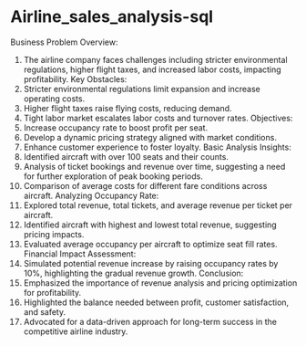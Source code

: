 # Airline_sales_analysis-sql
Business Problem Overview:
 1. The airline company faces challenges including stricter environmental regulations, higher flight taxes, and increased labor costs, impacting profitability.
Key Obstacles:
1. Stricter environmental regulations limit expansion and increase operating costs.
2. Higher flight taxes raise flying costs, reducing demand.
3. Tight labor market escalates labor costs and turnover rates.
Objectives:
1. Increase occupancy rate to boost profit per seat.
2. Develop a dynamic pricing strategy aligned with market conditions.
3. Enhance customer experience to foster loyalty.
Basic Analysis Insights:
1. Identified aircraft with over 100 seats and their counts.
2. Analysis of ticket bookings and revenue over time, suggesting a need for further exploration of peak booking periods.
3. Comparison of average costs for different fare conditions across aircraft.
Analyzing Occupancy Rate:
1. Explored total revenue, total tickets, and average revenue per ticket per aircraft.
2. Identified aircraft with highest and lowest total revenue, suggesting pricing impacts.
3. Evaluated average occupancy per aircraft to optimize seat fill rates.
Financial Impact Assessment:
1. Simulated potential revenue increase by raising occupancy rates by 10%, highlighting the gradual revenue growth.
Conclusion:
1. Emphasized the importance of revenue analysis and pricing optimization for profitability.
2. Highlighted the balance needed between profit, customer satisfaction, and safety.
3. Advocated for a data-driven approach for long-term success in the competitive airline industry.
